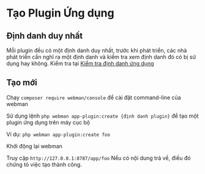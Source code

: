 # Tạo Plugin Ứng dụng

## Định danh duy nhất

Mỗi plugin đều có một định danh duy nhất, trước khi phát triển, các nhà phát triển cần nghĩ ra một định danh và kiểm tra xem định danh đó có bị sử dụng hay không. 
Kiểm tra tại [Kiểm tra định danh ứng dụng](https://www.workerman.net/app/check)

## Tạo mới

Chạy `composer require webman/console` để cài đặt command-line của webman

Sử dụng lệnh `php webman app-plugin:create {định danh plugin}` để tạo một plugin ứng dụng trên máy cục bộ

Ví dụ: `php webman app-plugin:create foo`

Khởi động lại webman

Truy cập `http://127.0.0.1:8787/app/foo` Nếu có nội dung trả về, điều đó chứng tỏ việc tạo thành công.

